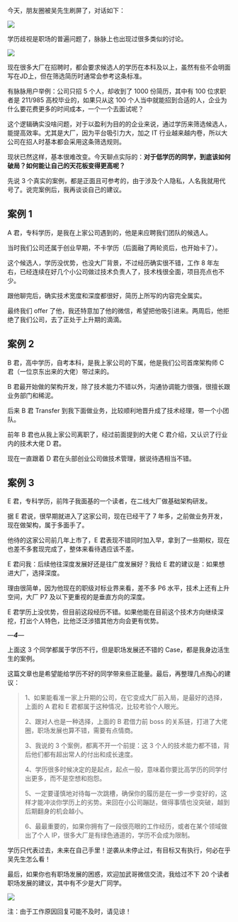 今天，朋友圈被吴先生刷屏了，对话如下：

![](https://oscimg.oschina.net/oscnet/f47e9169-8a53-4194-a8c0-271396dee410.png)

学历歧视是职场的普遍问题了，脉脉上也出现过很多类似的讨论。

![](https://oscimg.oschina.net/oscnet/26b2334c-689d-49f9-949b-1d67b2fb0252.jpg)

现在很多大厂在招聘时，都会要求候选人的学历在本科及以上，虽然有些不会明面写在JD上，但在筛选简历时通常会参考这条标准。

有脉脉用户举例：公司只招 5 个人，却收到了 1000 份简历，其中有 100 位求职者是 211/985 高校毕业的，如果只从这 100 个人当中就能招到合适的人，企业为什么要花费更多的时间成本，一个一个去面试呢？

这个逻辑确实没啥问题，对于以盈利为目的的企业来说，通过学历来筛选候选人，能提高效率。尤其是大厂，因为平台吸引力大，加之 IT 行业越来越内卷，所以大公司在招人时基本都会采用这条筛选规则。

现状已然这样，基本很难改变。今天聊点实际的：**对于低学历的同学，到底该如何破局？如何能让自己的天花板变得更高呢？**

先说 3 个真实的案例，都是正面且可参考的，由于涉及个人隐私，人名我就用代号了。说完案例后，我再谈谈自己的建议。

## 案例 1

A 君，专科学历，是我在上家公司遇到的，他是来应聘我们团队的候选人。

当时我们公司还属于创业早期，不卡学历（后面融了两轮资后，也开始卡了）。

这个候选人，学历没优势，也没大厂背景，不过经历确实很不错，工作 8 年左右，已经连续在好几个小公司做过技术负责人了，技术栈很全面，项目亮点也不少。

跟他聊完后，确实技术宽度和深度都很好，简历上所写的内容完全属实。

最终我们 offer 了他，我还特意加了他的微信，希望把他吸引进来。两周后，他拒绝了我们公司，去了正处于上升期的滴滴。

## 案例 2

B 君，高中学历，自考本科，是我上家公司的下属，他是我们公司首席架构师 C 君（一位京东出来的大佬）带过来的。

B 君最开始做的架构开发，除了技术能力不错以外，沟通协调能力很强，很擅长跟业务部门和稀泥。

后来 B 君 Transfer 到我下面做业务，比较顺利地晋升成了技术经理，带一个小团队。

前年 B 君也从我上家公司离职了，经过前面提到的大佬 C 君介绍，又认识了行业内的技术大佬 D 君。

现在一直跟着 D 君在头部创业公司做技术管理，据说待遇相当不错。

## 案例 3

E 君，专科学历，前阵子我面基的一个读者，在二线大厂做基础架构研发。

据 E 君说，很早期就进入了这家公司，现在已经干了 7 年多，之前做业务开发，现在做架构，属于多面手了。

他待的这家公司前几年上市了，E 君表现不错同时加入早，拿到了一些期权，现在也差不多套现完成了，整体来看待遇应该不差。

E 君问我：后续他往深度发展好还是往广度发展好？我给 E 君的建议是：如果想进大厂，选择深度。

理由很简单，因为他现在的职级对标业界来看，差不多 P6 水平，技术上还有上升空间，大厂 P7 及以下更重视的是垂直方向的深度。  

E 君学历上没优势，但目前这段经历不错。如果他能在目前这个技术方向继续深挖，打出个人特色，比他泛泛涉猎其他方向会更有优势。

_—__****4****__—_

上面这 3 个同学都属于学历不行，但是职场发展还不错的 Case，都是我身边活生生的案例。

这篇文章也是希望能给学历不好的同学带来些正能量。最后，再整理几点掏心的建议：

> 1、如果能看准一家上升期的公司，在它变成大厂前入局，是最好的选择，上面的 A 君和 E 君都属于这种情况，比较考验个人眼光。
> 
> 2、跟对人也是一种选择，上面的 B 君借力前 boss 的关系链，打进了大佬圈，职场发展也算不错，需要有点情商。
> 
> 3、我说的 3 个案例，都离不开一个前提：这 3 个人的技术能力都不错，背后他们都有超出常人的付出和成长速度。  
> 
> 4、学历很多时候决定的是起点，起点一般，意味着你要比高学历的同学付出更多，而不是空想和抱怨。
> 
> 5、一定要谨慎地对待每一次跳槽，确保你的履历是在一步一步变好的，这样才能冲淡你学历上的劣势。来回在小公司蹦跶，做得事情也没突破，越到后期翻身的机会越小。
> 
> 6、最最重要的，如果你拥有了一段很亮眼的工作经历，或者在某个领域做出了个人 IP，很多大厂是有绿色通道的，学历不会成为限制。

学历只代表过去，未来在自己手里！逆袭从未停止过，有目标又有执行，何必在乎吴先生怎么看！

最后，如果你也有职场发展的困惑，欢迎加武哥微信交流，我给过不下 20 个读者职场发展的建议，其中有不少是大厂同学。

![](https://oscimg.oschina.net/oscnet/d1e095a8-9dbf-470f-83ad-1783a8030741.jpg)

注：由于工作原因回复可能不及时，请见谅！